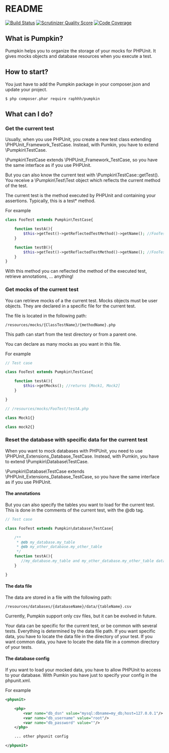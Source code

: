 # README

[![Build Status](https://travis-ci.org/Raphhh/pumpkin.png)](https://travis-ci.org/Raphhh/pumpkin)
[![Scrutinizer Quality Score](https://scrutinizer-ci.com/g/Raphhh/pumpkin/badges/quality-score.png?b=master)](https://scrutinizer-ci.com/g/Raphhh/pumpkin/)
[![Code Coverage](https://scrutinizer-ci.com/g/Raphhh/pumpkin/badges/coverage.png?b=master)](https://scrutinizer-ci.com/g/Raphhh/pumpkin/)

## What is Pumpkin?

Pumpkin helps you to organize the storage of your mocks for PHPUnit. It gives mocks objects and database resources when you execute a test.


## How to start?

You just have to add the Pumpkin package in your composer.json and update your project.

```
$ php composer.phar require raphhh/pumpkin
```

## What can I do?

### Get the current test

Usually, when you use PHPUnit, you create a new test class extending \PHPUnit_Framework_TestCase. Instead, with Pumkin, you have to extend \Pumpkin\TestCase.

\Pumpkin\TestCase extends \PHPUnit_Framework_TestCase, so you have the same interface as if you use PHPUnit.

But you can also know the current test with \Pumpkin\TestCase::getTest(). You receive a \Pumpkin\Test\Test object which reflects the current method of the test.

The current test is the method executed by PHPUnit and containing your assertions. Typically, this is a test* method.

For example

```php
class FooTest extends Pumpkin\TestCase{

    function testA(){
        $this->getTest()->getReflectedTestMethod()->getName(); //FooTest::testA
    }

    function testB(){
        $this->getTest()->getReflectedTestMethod()->getName(); //FooTest::testB
    }
}
```

With this method you can reflected the method of the executed test, retrieve annotations, ... anything!


### Get mocks of the current test

You can retrieve mocks of a the current test. Mocks objects must be user objects. They are declared in a specific file for the current test.

The file is located in the following path:
```
/resources/mocks/{ClassTestName}/{methodName}.php
```

This path can start from the test directory or from a parent one.

You can declare as many mocks as you want in this file.



For example

```php
// Test case

class FooTest extends Pumpkin\TestCase{

    function testA(){
        $this->getMocks(); //returns [Mock1, Mock2]
    }

}
```

```php
// /resources/mocks/FooTest/testA.php

class Mock1{}

class mock2{}
```


### Reset the database with specific data for the current test

When you want to mock databases with PHPUnit, you need to use \PHPUnit_Extensions_Database_TestCase. Instead, with Pumkin, you have to extend \Pumpkin\Database\TestCase.

\Pumpkin\Database\TestCase extends \PHPUnit_Extensions_Database_TestCase, so you have the same interface as if you use PHPUnit.

#### The annotations

But you can also specify the tables you want to load for the current test. This is done in the comments of the current test, with the @db tag.

```php
// Test case

class FooTest extends Pumpkin\database\TestCase{

    /**
     * @db my_database.my_table
     * @db my_other_database.my_other_table
     */
    function testA(){
       //my_database.my_table and my_other_database.my_other_table data will be load when this test will be executed
    }

}
```

#### The data file

The data are stored in a file with the following path:
```
/resources/databases/{databaseName}/data/{tableName}.csv
```

Currently, Pumpkin support only csv files, but it can be evolved in future.

Your data can be specific for the current test, or be common with several tests. Everything is determined by the data file path. If you want specific data, you have to locate the data file in the directory of your test. If you want common data, you have to locate the data file in a common directory of your tests.


#### The database config

If you want to load your mocked data, you have to allow PHPUnit to access to your database. With Pumkin you have just to specify your config in the phpunit.xml.

For example

```xml
<phpunit>

    <php>
        <var name="db_dsn" value="mysql:dbname=my_db;host=127.0.0.1"/>
        <var name="db_username" value="root"/>
        <var name="db_password" value=""/>
    </php>

    ... other phpunit config

</phpunit>
```
